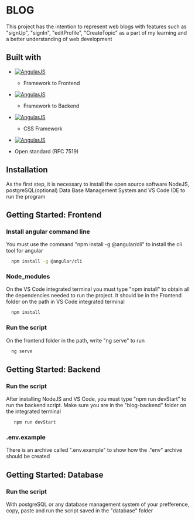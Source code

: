 # BLOG
 This project has the intention to represent web blogs with features such as "signUp", "signIn", "editProfile", "CreateTopic" as a part of my learning and a better understanding of web development

## Built with
- [![AngularJS](https://angular.io/assets/images/logos/angular/angular.png)](https://angular.io/)
  - Framework to Frontend
    
- [![AngularJS](https://upload.wikimedia.org/wikipedia/commons/6/64/Expressjs.png)](https://expressjs.com/)
  - Framework to Backend

- [![AngularJS](https://upload.wikimedia.org/wikipedia/commons/thumb/d/d5/Tailwind_CSS_Logo.svg/320px-Tailwind_CSS_Logo.svg.png)](https://tailwindcss.com/)
  - CSS Framework
 
 - [![AngularJS](https://seeklogo.com/images/J/json-web-tokens-jwt-io-logo-C003DEC47A-seeklogo.com.png)](https://jwt.io/)
  - Open standard (RFC 7519)

## Installation
As the first step, it is necessary to install the open source software NodeJS, postgreSQL(optional) Data Base Management System and VS Code IDE to run the program

## Getting Started: Frontend 
 ### Install angular command line
   You must use the command "npm install -g @angular/cli" to install the cli tool for angular
   ```bash
     npm install -g @angular/cli
   ```
 ### Node_modules
   On the VS Code integrated terminal you must type "npm install" to obtain all the dependencies needed to run the project.
   It should be in the Frontend folder on the path in VS Code integrated terminal
   ```bash
     npm install
   ```
 ### Run the script
   On the frontend folder in the path, write "ng serve" to run
   ```bash
     ng serve
   ```
## Getting Started: Backend
 ### Run the script
  After installing NodeJS and VS Code, you must type "npm run devStart" to run the backend script.
  Make sure you are in the "blog-backend" folder on the integrated terminal
  ```bash
     npm run devStart
   ```
 ### .env.example
  There is an archive called ".env.example" to show how the ."env" archive should be created
  
## Getting Started: Database  
 ### Run the script
   With postgreSQL or any database management system of your prefference, copy, paste and run the script saved in the "database" folder

